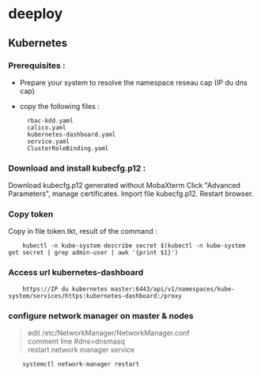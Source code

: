 # deeploy

## Kubernetes

### Prerequisites :  
* Prepare your system to resolve the namespace reseau cap (IP du dns cap)
* copy the following files :

        rbac-kdd.yaml
        calico.yaml
        kubernetes-dashboard.yaml
        service.yaml
        ClusterRoleBinding.yaml


### Download and install kubecfg.p12 :

Download kubecfg.p12 generated without MobaXterm
Click "Advanced Parameters", manage certificates.
Import file kubecfg.p12.
Restart browser.

### Copy token

Copy in file token.tkt, result of the command :

        kubectl -n kube-system describe secret $(kubectl -n kube-system get secret | grep admin-user | awk '{print $1}')

### Access url kubernetes-dashboard

        https://IP du kubernetes master:6443/api/v1/namespaces/kube-system/services/https:kubernetes-dashboard:/proxy

### configure network manager on master & nodes

> edit /etc/NetworkManager/NetworkManager.conf  
> comment line #dns=dnsmasq  
> restart network manager service

        systemctl network-manager restart

